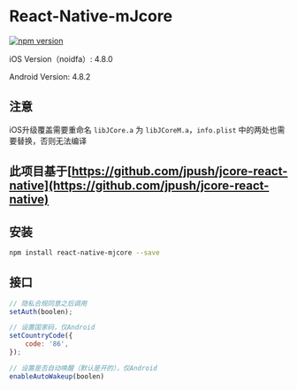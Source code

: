 # React-Native-mJcore

[![npm version](https://badge.fury.io/js/react-native-mjcore.svg)](https://badge.fury.io/js/react-native-mjcore)

iOS Version（noidfa）: 4.8.0

Android Version: 4.8.2

## 注意

iOS升级覆盖需要重命名 `libJCore.a` 为 `libJCoreM.a`，`info.plist` 中的两处也需要替换，否则无法编译

## 此项目基于[https://github.com/jpush/jcore-react-native](https://github.com/jpush/jcore-react-native)

## 安装

```sh
npm install react-native-mjcore --save
```

## 接口

```js
// 隐私合规同意之后调用
setAuth(boolen);

// 设置国家码，仅Android
setCountryCode({
    code: '86',
});

// 设置是否自动唤醒（默认是开的），仅Android
enableAutoWakeup(boolen)
```
